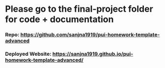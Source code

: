 # Please go to the final-project folder for code + documentation
### Repo: https://github.com/sanjna1919/pui-homework-template-advanced
### Deployed Website: https://sanjna1919.github.io/pui-homework-template-advanced/
